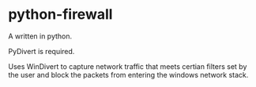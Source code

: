 # python-firewall
A  written in python.

PyDivert is required.

Uses WinDivert to capture network traffic that meets certian filters set by the user and block the packets from entering the windows network stack. 
